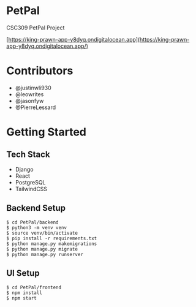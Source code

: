 # PetPal
CSC309 PetPal Project

[https://king-prawn-app-y8dyq.ondigitalocean.app](https://king-prawn-app-y8dyq.ondigitalocean.app/)

# Contributors
- @justinwli930
- @leowrites
- @jasonfyw
- @PierreLessard

# Getting Started
## Tech Stack
- Django
- React
- PostgreSQL
- TailwindCSS

## Backend Setup
```
$ cd PetPal/backend
$ python3 -m venv venv
$ source venv/bin/activate
$ pip install -r requirements.txt
$ python manage.py makemigrations
$ python manage.py migrate
$ python manage.py runserver
```

## UI Setup
```
$ cd PetPal/frontend
$ npm install
$ npm start
```
